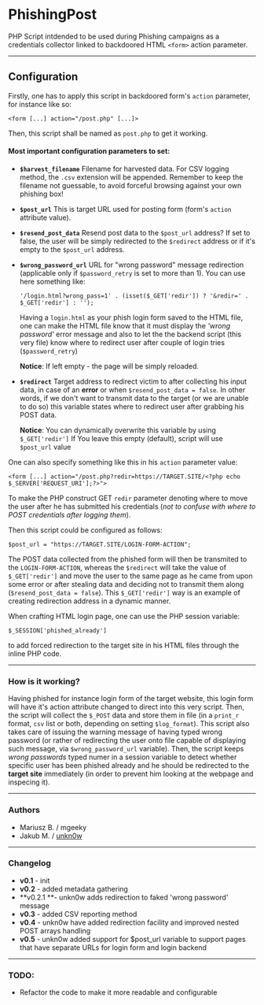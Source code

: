 # PhishingPost

PHP Script intdended to be used during Phishing campaigns as a credentials collector linked to backdoored HTML `<form>` action parameter.

---

## Configuration

Firstly, one has to apply this script in backdoored form's `action` parameter, for instance like so:

```
<form [...] action="/post.php" [...]>
```

Then, this script shall be named as `post.php` to get it working. 

#### Most important configuration parameters to set:

- **`$harvest_filename`**
        Filename for harvested data. For CSV logging method, the `.csv` extension will be appended.
        Remember to keep the filename not guessable, to avoid forceful browsing against your own
        phishing box!

- **`$post_url`**
        This is target URL used for posting form (form's `action` attribute value).

- **`$resend_post_data`**
		Resend post data to the `$post_url` address? 
		If set to false, the user will be simply redirected to the `$redirect` address or if it's empty to the `$post_url` address.

- **`$wrong_password_url`**
        URL for "wrong password" message redirection (applicable only if `$password_retry` is set to more than 1). You can use here something like:
    ```
    '/login.html?wrong_pass=1' . (isset($_GET['redir']) ? '&redir=' . $_GET['redir'] : '');
    ```
    Having a `login.html` as your phish login form saved to the HTML file, one can make the HTML
    file know that it must display the _'wrong password'_ error message and also to let the
    the backend script (this very file) know where to redirect user after couple of 
    login tries (`$password_retry`)
    
    **Notice**: If left empty - the page will be simply reloaded.

- **`$redirect`**
        Target address to redirect victim to after collecting his input data, in case of an **error** or 
        when `$resend_post_data = false`. In other words, if we don't want to transmit data to the
        target (or we are unable to do so) this variable states where to redirect user after grabbing his POST data.
        
    **Notice**:
    You can dynamically overwrite this variable by using `$_GET['redir']`
    If You leave this empty (default), script will use `$post_url` value


One can also specify something like this in his `action` parameter value:
```
<form [...] action="/post.php?redir=https://TARGET.SITE/<?php echo $_SERVER['REQUEST_URI'];?>">
```

To make the PHP construct GET `redir` parameter denoting where to move the user after he has submitted his credentials (_not to confuse with where to POST credentials after logging them_).

Then this script could be configured as follows:
```$redirect = "";
$post_url = "https://TARGET.SITE/LOGIN-FORM-ACTION";
```

The POST data collected from the phished form will then be transmited to the `LOGIN-FORM-ACTION`, whereas the `$redirect` will take the value of `$_GET['redir']` and move the user to the same page as he came from upon some error or after stealing data and deciding not to transmit them along (`$resend_post_data = false`). This `$_GET['redir']` way is an example of creating redirection address in a dynamic manner.

When crafting HTML login page, one can use the PHP session variable: 

```
$_SESSION['phished_already']
```
to add forced redirection to the target site in his HTML files through the inline PHP code.

---


### How is it working?

Having phished for instance login form of the target website, this login form will have it's action attribute changed to direct into this very script. Then, the script will collect the `$_POST` data and store them in file (in a `print_r` format, `csv` list or both, depending on setting `$log_format`). This script also takes care of issuing the warning message of having typed wrong password (or rather of redirecting the user onto file capable of displaying such message, via `$wrong_password_url` variable). Then, the script keeps _wrong passwords_ typed numer in a session variable to detect whether specific user has been phished already and he should be redirected to the **target site** immediately (in order to prevent him looking at the webpage and inspecing it). 


---

### Authors

- Mariusz B. / mgeeky
- Jakub M. / [unkn0w](https://github.com/unkn0w)

---


### Changelog

 - **v0.1** - init
 - **v0.2** - added metadata gathering
 - **v0.2.1 **- unkn0w adds redirection to faked 'wrong password' message
 - **v0.3** - added CSV reporting method
 - **v0.4** - unkn0w have added redirection facility and improved nested POST arrays handling
 - **v0.5** - unkn0w added support for $post_url variable to support pages that have separate URLs for login form and login backend

---

### TODO:

- Refactor the code to make it more readable and configurable


